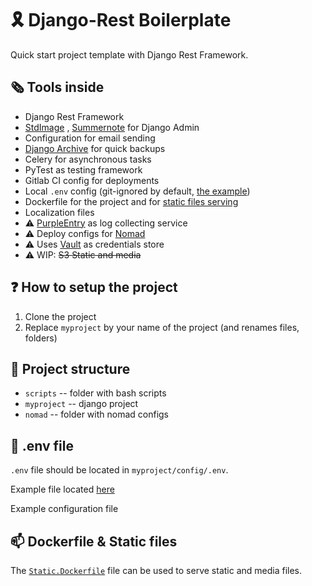 # 🎗 Django-Rest Boilerplate

Quick start project template with Django Rest Framework.

## 🗞️ Tools inside

* Django Rest Framework
* [StdImage](https://github.com/codingjoe/django-stdimage)
  , [Summernote](https://github.com/summernote/django-summernote) for Django
  Admin
* Configuration for email sending
* [Django Archive](https://github.com/nathan-osman/django-archive) for quick
  backups
* Celery for asynchronous tasks
* PyTest as testing framework
* Gitlab CI config for deployments
* Local `.env` config (git-ignored by default, [the example](#-env-file))
* Dockerfile for the project and
  for [static files serving](#-dockerfile--static-files)
* Localization files
* ⚠ [PurpleEntry](https://pe.toliak.ru/) as log collecting service
* ⚠ Deploy configs for [Nomad](https://www.nomadproject.io/)
* ⚠ Uses [Vault](https://www.vaultproject.io/) as credentials store
* ⚠ WIP: ~~S3 Static and media~~

## ❓ How to setup the project

1. Clone the project
2. Replace `myproject` by your name of the project (and renames files, folders)

## 📑 Project structure

* `scripts` -- folder with bash scripts
* `myproject` -- django project
* `nomad` -- folder with nomad configs

## 📄 .env file

`.env` file should be located in `myproject/config/.env`.

Example file located [here](myproject/config/.env.sample)

Example configuration file

## 📫 Dockerfile & Static files

The [`Static.Dockerfile`](Static.Dockerfile) file can be used to serve static
and media files. 
